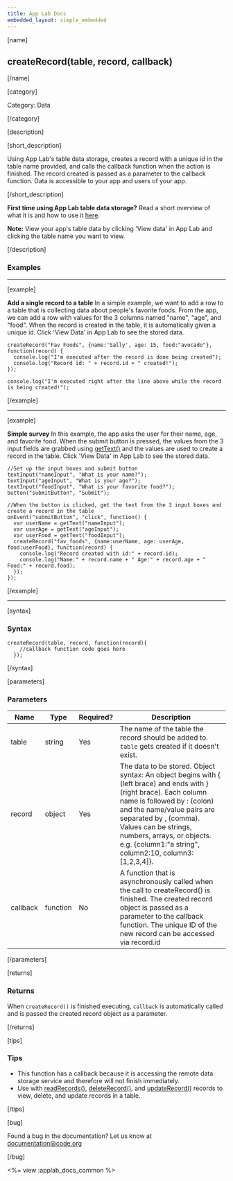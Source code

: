 ```yaml
---
title: App Lab Docs
embedded_layout: simple_embedded
---
```


[name]

## createRecord(table, record, callback)

[/name]


[category]

Category: Data

[/category]

[description]

[short_description]

Using App Lab's table data storage, creates a record with a unique id in the table name provided, and calls the callback function when the action is finished. The record created is passed as a parameter to the callback function. Data is accessible to your app and users of your app.

[/short_description]

**First time using App Lab table data storage?** Read a short overview of what it is and how to use it [here](/applab/docs/tabledatastorage).

**Note:** View your app's table data by clicking 'View data' in App Lab and clicking the table name you want to view.

[/description]

### Examples
____________________________________________________

[example]

**Add a single record to a table** In a simple example, we want to add a row to a table
that is collecting data about people's favorite foods. From the app, we can add a row with values
 for the 3 columns named "name", "age", and "food". When the record is created in the table,
 it is automatically given a unique id. Click 'View Data' in App Lab to see the stored data.


```
createRecord("Fav Foods", {name:'Sally', age: 15, food:"avocado"}, function(record) {
  console.log("I'm executed after the record is done being created");
  console.log("Record id: " + record.id + " created!");
});

console.log("I'm executed right after the line above while the record is being created!");
```

[/example]

____________________________________________________

[example]

**Simple survey** In this example, the app asks the user for their name, age,
 and favorite food. When the submit button is pressed, the values from the 3 input fields are
  grabbed using [getText()](/applab/docs/getText) and the values are used to create a record in the table.
  Click 'View Data' in App Lab to see the stored data.


```
//Set up the input boxes and submit button
textInput("nameInput", "What is your name?");
textInput("ageInput", "What is your age?");
textInput("foodInput", "What is your favorite food?");
button("submitButton", "Submit");

//When the button is clicked, get the text from the 3 input boxes and create a record in the table
onEvent("submitButton", "click", function() {
  var userName = getText("nameInput");
  var userAge = getText("ageInput");
  var userFood = getText("foodInput");
  createRecord("fav_foods", {name:userName, age: userAge, food:userFood}, function(record) {
    console.log("Record created with id:" + record.id);
    console.log("Name:" + record.name + " Age:" + record.age + " Food:" + record.food);
  });
});

```

[/example]

____________________________________________________

[syntax]

### Syntax

```
createRecord(table, record, function(record){
    //callback function code goes here
  });
```

[/syntax]

[parameters]

### Parameters

| Name  | Type | Required? | Description |
|-----------------|------|-----------|-------------|
| table | string | Yes | The name of the table the record should be added to. `table` gets created if it doesn't exist.  |
| record | object | Yes | The data to be stored. Object syntax: An object begins with { (left brace) and ends with } (right brace). Each column name is followed by : (colon) and the name/value pairs are separated by , (comma). Values can be strings, numbers, arrays, or objects. e.g. {column1:"a string", column2:10, column3:[1,2,3,4]}.  |
| callback | function | No | A function that is asynchronously called when the call to createRecord() is finished. The created record object is passed as a parameter to the callback function. The unique ID of the new record can be accessed via record.id  |

[/parameters]

[returns]

### Returns
When `createRecord()` is finished executing, `callback` is automatically called and is passed the created record object as a parameter.

[/returns]

[tips]

### Tips
- This function has a callback because it is accessing the remote data storage service and therefore will not finish immediately.
- Use with [readRecords()](/applab/docs/readRecords), [deleteRecord()](/applab/docs/deleteRecord), and [updateRecord()](/applab/docs/updateRecord) records to view, delete, and update records in a table.

[/tips]

[bug]

Found a bug in the documentation? Let us know at documentation@code.org

[/bug]

<%= view :applab_docs_common %>
